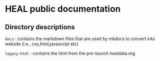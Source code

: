 # HEAL public documentation

## Directory descriptions

`docs` : contains the markdown files that are used by mkdocs to convert into website (i.e., css,html,javascript etc)

`legacy-html` : contains the html from the pre-launch healdata.org 
